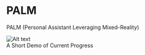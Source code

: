 # PALM
PALM (Personal Assistant Leveraging Mixed-Reality)

![Alt text](Demo/demo.gif)
<br/> A Short Demo of Current Progress
